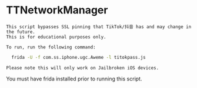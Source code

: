# TTNetworkManager

	This script bypasses SSL pinning that TikTok/抖音 has and may change in the future.
	This is for educational purposes only.
	
	To run, run the following command:
  ``` bash
	frida -U -f com.ss.iphone.ugc.Aweme -l titokpass.js
  ```
	Please note this will only work on Jailbroken iOS devices. 
  You must have frida installed prior to running this script.
